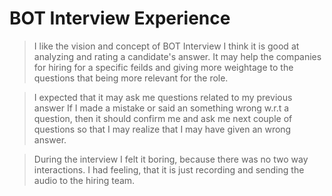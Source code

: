 # BOT Interview Experience

> I like the vision and concept of BOT Interview
> I think it is good at analyzing and rating a candidate's answer.
> It may help the companies for hiring for a specific feilds and giving more weightage to the questions that being more relevant for the role.


> I expected that it may ask me questions related to my previous answer
   > If I made a mistake or said an something wrong w.r.t a question, then it should confirm me and
     ask me next couple of questions so that I may realize that I may have given an wrong answer.
     
> During the interview I felt it boring, because there was no two way interactions. I had feeling, that it is just recording and sending the audio to the hiring team.

   
